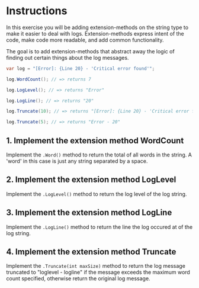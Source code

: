 # Instructions

In this exercise you will be adding extension-methods on the string type to make it easier to deal with logs. Extension-methods express intent of the code, make code more readable, and add common functionality.

The goal is to add extension-methods that abstract away the logic of finding out certain things about the log messages.

```csharp
var log = "[Error]: {Line 20} - 'Critical error found'";

log.WordCount(); // => returns 7

log.LogLevel(); // => returns "Error"

log.LogLine(); // => returns "20"

log.Truncate(10); // => returns "[Error]: {Line 20} - 'Critical error found'"

log.Truncate(5); // => returns "Error - 20"
```

## 1. Implement the extension method WordCount

Implement the `.Word()` method to return the total of all words in the string. A 'word' in this case is just any string separated by a space.

## 2. Implement the extension method LogLevel

Implement the `.LogLevel()` method to return the log level of the log string.

## 3. Implement the extension method LogLine

Implement the `.LogLine()` method to return the line the log occured at of the log string.

## 4. Implement the extension method Truncate

Implement the `.Truncate(int maxSize)` method to return the log message truncated to "loglevel - logline" if the message exceeds the maximum word count specified, otherwise return the original log message.
